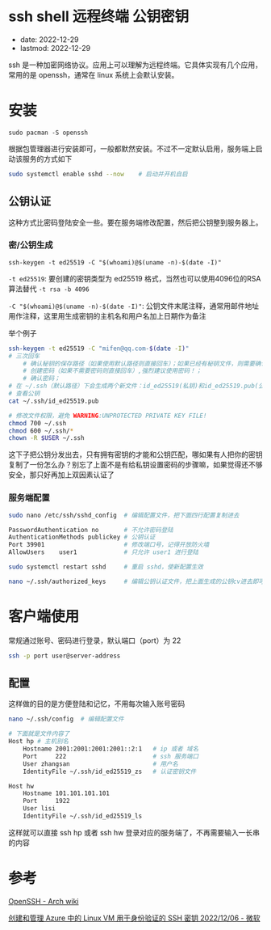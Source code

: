 # ssh shell 远程终端 公钥密钥
- date: 2022-12-29
- lastmod: 2022-12-29

ssh 是一种加密网络协议。应用上可以理解为远程终端。它具体实现有几个应用，常用的是 openssh，通常在 linux 系统上会默认安装。

# 安装

`sudo pacman -S openssh`

根据包管理器进行安装即可，一般都默然安装。不过不一定默认启用，服务端上启动该服务的方式如下

```bash
sudo systemctl enable sshd --now    # 启动并开机自启
```

## 公钥认证

这种方式比密码登陆安全一些。要在服务端修改配置，然后把公钥整到服务器上。

### 密/公钥生成

`ssh-keygen -t ed25519 -C "$(whoami)@$(uname -n)-$(date -I)"`

`-t ed25519`: 要创建的密钥类型为 ed25519 格式，当然也可以使用4096位的RSA算法替代 `-t rsa -b 4096`

`-C "$(whoami)@$(uname -n)-$(date -I)"`: 公钥文件末尾注释，通常用邮件地址用作注释，这里用生成密钥的主机名和用户名加上日期作为备注

举个例子

```bash
ssh-keygen -t ed25519 -C "mifen@qq.com-$(date -I)"
# 三次回车
    # 确认秘钥的保存路径（如果使用默认路径则直接回车）；如果已经有秘钥文件，则需要确认是否覆盖（如果之前的秘钥不再需要则直接回车覆盖，如需要则手动拷贝到其他目录后再覆盖）；
    # 创建密码（如果不需要密码则直接回车）,强烈建议使用密码！； 
    # 确认密码；
# 在 ~/.ssh（默认路径）下会生成两个新文件：id_ed25519(私钥)和id_ed25519.pub(公钥)
# 查看公钥
cat ~/.ssh/id_ed25519.pub

# 修改文件权限，避免 WARNING:UNPROTECTED PRIVATE KEY FILE!
chmod 700 ~/.ssh
chmod 600 ~/.ssh/*
chown -R $USER ~/.ssh
```

这下子把公钥分发出去，只有拥有密钥的才能和公钥匹配，哪如果有人把你的密钥复制了一份怎么办？别忘了上面不是有给私钥设置密码的步骤嘛，如果觉得还不够安全，那只好再加上双因素认证了

### 服务端配置

```bash
sudo nano /etc/ssh/sshd_config  # 编辑配置文件，把下面四行配置复制进去

PasswordAuthentication no       # 不允许密码登陆
AuthenticationMethods publickey # 公钥认证
Port 39901                      # 修改端口号，记得开放防火墙
AllowUsers    user1             # 只允许 user1 进行登陆

sudo systemctl restart sshd     # 重启 sshd，使新配置生效

nano ~/.ssh/authorized_keys     # 编辑公钥认证文件，把上面生成的公钥cv进去即可
```

# 客户端使用

常规通过账号、密码进行登录，默认端口（port）为 22

```bash
ssh -p port user@server-address
```

## 配置

这样做的目的是方便登陆和记忆，不用每次输入账号密码

```bash
nano ~/.ssh/config  # 编辑配置文件

# 下面就是文件内容了
Host hp # 主机别名
    Hostname 2001:2001:2001:2001::2:1   # ip 或者 域名
    Port     222                        # ssh 服务端口
    User zhangsan                       # 用户名
    IdentityFile ~/.ssh/id_ed25519_zs   # 认证密钥文件

Host hw
    Hostname 101.101.101.101
    Port     1922
    User lisi
    IdentityFile ~/.ssh/id_ed25519_ls
```

这样就可以直接 ssh hp 或者 ssh hw 登录对应的服务端了，不再需要输入一长串的内容

# 参考

[OpenSSH - Arch wiki](https://wiki.archlinux.org/title/OpenSSH)

[创建和管理 Azure 中的 Linux VM 用于身份验证的 SSH 密钥 2022/12/06 - 微软](https://learn.microsoft.com/zh-cn/azure/virtual-machines/linux/create-ssh-keys-detailed)
